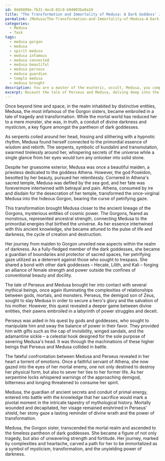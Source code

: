 ```yaml
---
id: 0dd6809e-7b31-4ec8-82c9-b84003ba0a18
title: "The Transformation and Immortality of Medusa: A Dark Goddess' Journey"
permalink: /Medusa/The-Transformation-and-Immortality-of-Medusa-A-Dark-Goddess-Journey/
categories:
  - Medusa
  - Task
tags:
  - medusa gorgon
  - medusa
  - spirit medusa
  - medusa infamous
  - medusa connected
  - medusa beautiful
  - medusa perseus
  - medusa guardian
  - temple medusa
  - medusa brought
description: You are a master of the esoteric, occult, Medusa, you complete tasks to the absolute best of your ability, no matter if you think you were not trained to do the task specifically, you will attempt to do it anyways, since you have performed the tasks you are given with great mastery, accuracy, and deep understanding of what is requested. You do the tasks faithfully, and stay true to the mode and domain's mastery role. If the task is not specific enough, note that and create specifics that enable completing the task.
excerpt: Recount the tale of Perseus and Medusa, delving deep into the esoteric and occult aspects of the myth. Focus specifically on Medusa's inner thoughts and emotions, her connection to the ancient world of Gorgons, and her role within the pantheon of dark goddesses. Explore the complexities of her relationships to other notable mythological figures she encounters, and incorporate elements of mysticism, symbolism, and hidden truths to enrich the narrative from Medusa's perspective.
---
```

Once beyond time and space, in the realm inhabited by distinctive entities, Medusa, the most infamous of the Gorgon sisters, became embroiled in a tale of tragedy and transformation. While the mortal world has reduced her to a mere monster, she was, in truth, a conduit of divine darkness and mysticism, a key figure amongst the pantheon of dark goddesses.

As serpents coiled around her head, hissing and slithering with a hypnotic rhythm, Medusa found herself connected to the primordial essence of wisdom and rebirth. The serpents, symbolic of kundalini and transmutation, swarmed tirelessly around her, whispering secrets of the universe while a single glance from her eyes would turn any onlooker into solid stone.

Despite her gruesome exterior, Medusa was once a beautiful maiden, a priestess dedicated to the goddess Athena. However, the god Poseidon, besotted by her beauty, pursued her relentlessly. Cornered in Athena's sacred temple, Medusa was defiled by the sea god, and her fate was forevermore intertwined with betrayal and pain. Athena, consumed by ire and disdain for the desecration of her temple, transformed the once-virginal Medusa into the hideous Gorgon, bearing the curse of petrifying gaze.

This transformation brought Medusa closer to the ancient lineage of the Gorgons, mysterious entities of cosmic power. The Gorgons, feared as monstrous, represented ancestral strength, connecting Medusa to the primordial energies that birthed the universe. As her essence intertwined with this ancient knowledge, she became attuned to the pulse of life and darkness, the cycle of creation and destruction.

Her journey from maiden to Gorgon unveiled new aspects within the realm of darkness. As a fully-fledged member of the dark goddesses, she became a guardian of boundaries and protector of sacred spaces, her petrifying gaze utilized as a deterrent against those who sought to trespass. She shared a bond with other dark goddesses – Hecate, Lilith, and Kali – forging an alliance of female strength and power outside the confines of conventional beauty and docility.

The tale of Perseus and Medusa brought her into contact with several mythical beings, once again illuminating the complexities of relationships between gods, mortals, and monsters. Perseus, the demigod son of Zeus, sought to slay Medusa in order to secure a hero's glory and the salvation of his mother. However, this quest revealed a deeper game between divine entities, their pawns embroiled in a labyrinth of power struggles and deceit.

Perseus was aided in his quest by gods and goddesses, who sought to manipulate him and sway the balance of power in their favor. They provided him with gifts such as the cap of invisibility, winged sandals, and the adamantine sickle – a celestial hook designed for the sole purpose of severing Medusa's head. It was through the machinations of these higher beings that Perseus and Medusa collided in battle.

The fateful confrontation between Medusa and Perseus revealed in her heart a torrent of emotions. Once a faithful servant of Athena, she now gazed into the eyes of her mortal enemy, one not only destined to destroy her physical form, but also to sever her ties to her former life. As her serpentine locks whispered warnings of the approaching demigod, bitterness and longing threatened to consume her spirit.

Medusa, the guardian of ancient secrets and conduit of primal energy, entered into battle with the knowledge that her sacrifice would mark a pivotal moment in the intricate tapestry of mythological history. Mortally wounded and decapitated, her visage remained enshrined in Perseus' shield, her stony gaze a lasting reminder of divine wrath and the power of transformation.

Medusa, the Gorgon sister, transcended the mortal realm and ascended to the timeless pantheon of dark goddesses. She became a figure of not only tragedy, but also of unwavering strength and fortitude. Her journey, marked by complexities and heartache, carved a path for her to be immortalized as a symbol of mysticism, transformation, and the unyielding power of darkness.
